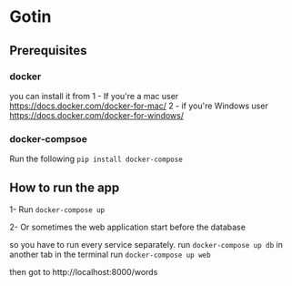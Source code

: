 # Gotin

## Prerequisites


### docker

you can install it from
1 - If you're a mac user https://docs.docker.com/docker-for-mac/
2 - if you're Windows user https://docs.docker.com/docker-for-windows/

### docker-compsoe

Run the following ```pip install docker-compose```

## How to run the app

1- Run ```docker-compose up```

2- Or sometimes the web application start before the database

so you have to run every service separately.
run ```docker-compose up db```
in another tab in the terminal
run ```docker-compose up web```

then got to http://localhost:8000/words

